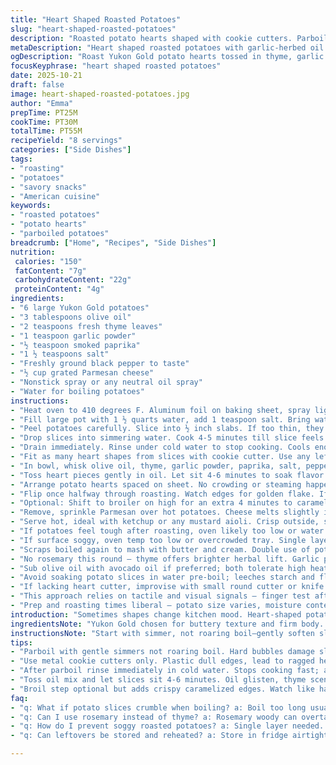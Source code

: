 ```yaml
---
title: "Heart Shaped Roasted Potatoes"
slug: "heart-shaped-roasted-potatoes"
description: "Roasted potato hearts shaped with cookie cutters. Parboiled for soft but firm texture. Coated in garlic-herbed oil mix with Parmesan sprinkle. Oven-roasted till golden brown then broiled to crisp edges. Serve with ketchup or fresh herbs. Simple ingredients swapped: rosemary to thyme for brightness. Timing adjusted slightly for perfect crisp. Visual and tactile cues prioritized over strict timing. Potato scraps used for mash to avoid waste. Prep involves peeling, boiling, cutting, oiling, roasting. Care taken not to overcook in water or oven. Ideal for a snack or side serving 8 people."
metaDescription: "Heart shaped roasted potatoes with garlic-herbed oil and Parmesan sprinkle. Parboiled slices roasted then broiled for crisp edges; thyme swaps rosemary here."
ogDescription: "Roast Yukon Gold potato hearts tossed in thyme, garlic powder, sprinkled with Parmesan then broiled for crisp edges; gentle parboil key for firm bite and no crumble."
focusKeyphrase: "heart shaped roasted potatoes"
date: 2025-10-21
draft: false
image: heart-shaped-roasted-potatoes.jpg
author: "Emma"
prepTime: PT25M
cookTime: PT30M
totalTime: PT55M
recipeYield: "8 servings"
categories: ["Side Dishes"]
tags:
- "roasting"
- "potatoes"
- "savory snacks"
- "American cuisine"
keywords:
- "roasted potatoes"
- "potato hearts"
- "parboiled potatoes"
breadcrumb: ["Home", "Recipes", "Side Dishes"]
nutrition: 
 calories: "150"
 fatContent: "7g"
 carbohydrateContent: "22g"
 proteinContent: "4g"
ingredients:
- "6 large Yukon Gold potatoes"
- "3 tablespoons olive oil"
- "2 teaspoons fresh thyme leaves"
- "1 teaspoon garlic powder"
- "½ teaspoon smoked paprika"
- "1 ½ teaspoons salt"
- "Freshly ground black pepper to taste"
- "½ cup grated Parmesan cheese"
- "Nonstick spray or any neutral oil spray"
- "Water for boiling potatoes"
instructions:
- "Heat oven to 410 degrees F. Aluminum foil on baking sheet, spray lightly with oil. Two sheets if crowded."
- "Fill large pot with 1 ½ quarts water, add 1 teaspoon salt. Bring water to boil then turn heat down to low simmer. Just gentle bubbles."
- "Peel potatoes carefully. Slice into ½ inch slabs. If too thin, they break easy. Should hold shape by touch."
- "Drop slices into simmering water. Cook 4-5 minutes till slice feels just tender—soft enough to slice with nail, still firm inside. Boil too long and they crumble, too short and crunch prevails."
- "Drain immediately. Rinse under cold water to stop cooking. Cools enough to handle, avoids sogginess later in oven."
- "Fit as many heart shapes from slices with cookie cutter. Use any leftover scraps for mashed potatoes or discard. Don’t waste starch and bits."
- "In bowl, whisk olive oil, thyme, garlic powder, paprika, salt, pepper together. Parmesan held back for last step."
- "Toss heart pieces gently in oil. Let sit 4-6 minutes to soak flavor into edges and surfaces. Watch texture change — oil makes them glisten and smell fragrant."
- "Arrange potato hearts spaced on sheet. No crowding or steaming happens. Roast in oven 23-26 minutes."
- "Flip once halfway through roasting. Watch edges for golden flake. If you hear crackling and smell toasted aroma — roasting right."
- "Optional: Shift to broiler on high for an extra 4 minutes to caramelize surfaces, bubbling and darkening edges. Eyes peeled to avoid bitter black spots."
- "Remove, sprinkle Parmesan over hot potatoes. Cheese melts slightly into warm surface, adds salty crunch."
- "Serve hot, ideal with ketchup or any mustard aioli. Crisp outside, soft inside texture contrast. Aroma of thyme and roasted garlic spices."
- "If potatoes feel tough after roasting, oven likely too low or water not sufficient simmer. Adjust simmer intensity next time."
- "If surface soggy, oven temp too low or overcrowded tray. Single layer required."
- "Scraps boiled again to mash with butter and cream. Double use of potatoes avoids waste."
- "No rosemary this round — thyme offers brighter herbal lift. Garlic powder not fresh for ease; fresh crushed garlic can overpower in roast setting."
- "Sub olive oil with avocado oil if preferred; both tolerate high heat well."
- "Avoid soaking potato slices in water pre-boil; leeches starch and flavor. Quick peel and slice."
- "If lacking heart cutter, improvise with small round cutter or knife trimming corners; less whimsical but still appealing."
- "This approach relies on tactile and visual signals — finger test after parboil, golden edges on roast. More reliable than clock-watch."
- "Prep and roasting times liberal — potato size varies, moisture content fluctuates with season and storage."
introduction: "Sometimes shapes change kitchen mood. Heart-shaped potatoes, tactile and visual play for a party or snack. Bland boiled slabs feel common; shape them, soften just enough to keep bite firm. Roasting oil infuses surfaces, garlic and herb aroma tease senses before crunch hits tongue crisp from broiler finishing. I swapped rosemary for thyme here — less woody, more zip. Learned quick boiling is critical; too long and potatoes lose form, too short they're undercooked. Oil mix rests a few minutes; let flavors soak into crevices. Watch oven closely, broiling seconds make difference between burn and golden crackle. Scraps get second chance as mash — no waste geek move. Ketchup or Parmesan sprinkle finishes, simple yet satisfying. Celebrate potatoes beyond standard wedges."
ingredientsNote: "Yukon Gold chosen for buttery texture and firm body. Russets dry too much, waxy reds slip apart in boiling. Peel thinly — skin can interfere with cutter crispness, but not mandatory if rustic liked. Adjust salt to taste; always season boiling water or potato tastes flat inside. Garlic powder used for consistent level — fresh garlic pieces can sing too strong or burn. Thyme leaf strips picked fresh by hand, woodier stems discarded to avoid bitter twangs. Olive oil specifics matter — choose good quality moderate smoke point variety, avoids bitter burnt oil flavor in oven. Parmesan garnish—not mixed in—to keep that crunchy salty topping intact post-roast. Nonstick spray mandatory, oil alone can stick when heart edges thin. Broiler step optional but really ups texture and flavor dimension — watch intensely. Mulberry cooking tip: repurpose scraps as mash or soup base, zero waste mindset."
instructionsNote: "Start with simmer, not roaring boil—gently soften slices; finger press to test readiness. Slice thickness matters—too thin means fragile hearts; too thick means prolonged roasting. Use metal cookie cutters for sharp clean cuts; plastic ones dull edges causing ragged roast finish. Immediate cold rinse after boil stops cooking and firms surfaces for cutting. Oil mix toss essential for uniform flavor, oil acts as heat conductor in roast phase. Letting potatoes sit in oil five minutes improves absorption; oil glistens indicating readiness. Roast on foil for easy cleanup and enhanced crisp edges where potato meets foil surface. Flip carefully to prevent tearing. Broiler on last step caramelizes surfaces; listen for sizzling, smell nutty roasted notes. Final Parmesan sprinkle off heat; melts slightly but preserves texture. Visual cues—golden edges, crackle sound when nudged—guide finish timing better than clock alone. If unsure, test one piece before removing all. Serve warm, quick cool down dulls texture."
tips:
- "Parboil with gentle simmers not roaring boil. Hard bubbles damage slice shape, too short and crunch stays. Finger press test key; should yield slightly but hold firm inside."
- "Use metal cookie cutters only. Plastic dull edges, lead to ragged hearts after roasting. Peel thinly but avoid skin if rustic look preferred. Skin can cause cutter slip or rough edges."
- "After parboil rinse immediately in cold water. Stops cooking fast; avoids soggy texture later in oven. Timing here beats strict clock; texture cues better than watch."
- "Toss oil mix and let slices sit 4-6 minutes. Oil glisten, thyme scent intensifies. This resting soak helps flavor penetrate edges gently without breaking slices."
- "Broil step optional but adds crispy caramelized edges. Watch like hawk; broiling too long burns bitter black spots. Flip once at halfway roasting; golden crackle sound good sign."
faq:
- "q: What if potato slices crumble when boiling? a: Boil too long usually. Cut too thin maybe. Try finger test mid-boil. Gentle bubbles. Stop at slight tenderness not mush."
- "q: Can I use rosemary instead of thyme? a: Rosemary woody can overtake. Thyme lighter, brighter. If using rosemary, chop fine, less quantity. Fresh or dried both OK but potency varies."
- "q: How do I prevent soggy roasted potatoes? a: Single layer needed. Crowded pans steam, no crisp. Oven too low also culprit. Spray pan lightly with oil or foil for easy lifting and crisp edges."
- "q: Can leftovers be stored and reheated? a: Store in fridge airtight. Reheat in oven or toaster oven for crisp return. Microwave makes soggy. Use scraps boiled again for mash, zero waste as backup."

---
```


